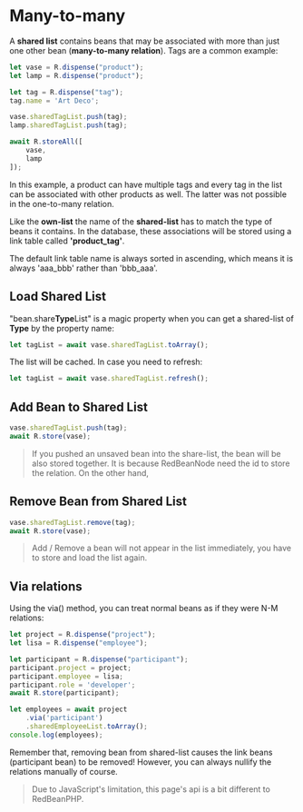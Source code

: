 # Many-to-many

A **shared list** contains beans that may be associated with more than just one other bean (**many-to-many relation**). Tags are a common example:

```javascript
let vase = R.dispense("product");
let lamp = R.dispense("product");

let tag = R.dispense("tag");
tag.name = 'Art Deco';

vase.sharedTagList.push(tag);
lamp.sharedTagList.push(tag);

await R.storeAll([
    vase,
    lamp
]);

```

In this example, a product can have multiple tags and every tag in the list can be associated with other products as well. The latter was not possible in the one-to-many relation.

Like the **own-list** the name of the **shared-list** has to match the type of beans it contains. In the database, these associations will be stored using a link table called **'product_tag'**.

The default link table name is always sorted in ascending, which means it is always 'aaa_bbb' rather than 'bbb_aaa'.

## Load Shared List

"bean.share**Type**List" is a magic property when you can get a shared-list of **Type** by the property name:

```javascript
let tagList = await vase.sharedTagList.toArray();
```

The list will be cached. In case you need to refresh:

```javascript
let tagList = await vase.sharedTagList.refresh();
```

## Add Bean to Shared List

```javascript
vase.sharedTagList.push(tag);
await R.store(vase);
```

> If you pushed an unsaved bean into the share-list, the bean will be also stored together. It is because RedBeanNode need the id to store the relation. On the other hand, 

## Remove Bean from Shared List

```javascript
vase.sharedTagList.remove(tag);
await R.store(vase);
```

> Add / Remove a bean will not appear in the list immediately, you have to store and load the list again.

## Via relations
Using the via() method, you can treat normal beans as if they were N-M relations:

```javascript
let project = R.dispense("project");
let lisa = R.dispense("employee");

let participant = R.dispense("participant");
participant.project = project;
participant.employee = lisa;
participant.role = 'developer';
await R.store(participant);

let employees = await project
    .via('participant')
    .sharedEmployeeList.toArray();
console.log(employees);
```

Remember that, removing bean from shared-list causes the link beans (participant bean) to be removed! However, you can always nullify the relations manually of course.

> Due to JavaScript's limitation, this page's api is a bit different to RedBeanPHP.
